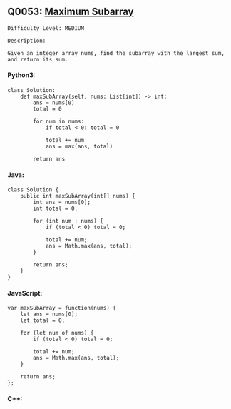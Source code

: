 ## Q0053: [Maximum Subarray](https://leetcode.com/problems/maximum-subarray/)

```
Difficulty Level: MEDIUM
```

```
Description:

Given an integer array nums, find the subarray with the largest sum, and return its sum.
```

#### Python3:

```
class Solution:
    def maxSubArray(self, nums: List[int]) -> int:            
        ans = nums[0]
        total = 0

        for num in nums:
            if total < 0: total = 0

            total += num
            ans = max(ans, total)
        
        return ans
```

#### Java:

```
class Solution {
    public int maxSubArray(int[] nums) {
        int ans = nums[0];
        int total = 0;

        for (int num : nums) {
            if (total < 0) total = 0;

            total += num;
            ans = Math.max(ans, total);
        }

        return ans;
    }
}
```

#### JavaScript:

```
var maxSubArray = function(nums) {
    let ans = nums[0];
    let total = 0;

    for (let num of nums) {
        if (total < 0) total = 0;

        total += num;
        ans = Math.max(ans, total);
    }

    return ans;
};
```

#### C++:

```

```